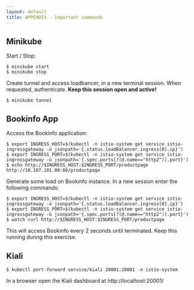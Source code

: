 ```yaml
---
layout: default
title: APPENDIX - Important commands
---
```


## Minikube

Start / Stop:

```
$ minikube start
$ minikube stop
```

Create tunnel and access loadbancer, in a new terminal session. When requested, authenticate. **Keep this session open and active!**

```
$ minikube tunnel
```



## Bookinfo App

Access the Bookinfo application:

```
$ export INGRESS_HOST=$(kubectl -n istio-system get service istio-ingressgateway -o jsonpath='{.status.loadBalancer.ingress[0].ip}')
$ export INGRESS_PORT=$(kubectl -n istio-system get service istio-ingressgateway -o jsonpath='{.spec.ports[?(@.name=="http2")].port}')
$ echo http://$INGRESS_HOST:$INGRESS_PORT/productpage
http://10.107.101.80:80/productpage
```

Generate some load on Bookinfo instance. In a new session enter the following commands:

```
$ export INGRESS_HOST=$(kubectl -n istio-system get service istio-ingressgateway -o jsonpath='{.status.loadBalancer.ingress[0].ip}')
$ export INGRESS_PORT=$(kubectl -n istio-system get service istio-ingressgateway -o jsonpath='{.spec.ports[?(@.name=="http2")].port}')
$ watch curl http://$INGRESS_HOST:$INGRESS_PORT/productpage
```

This will access Bookinfo every 2 seconds until terminated. Keep this running during this exercise.

## Kiali

```
$ kubectl port-forward service/kiali 20001:20001 -n istio-system
```

In a browser open the Kiali dashboard at http://localhost:20001/